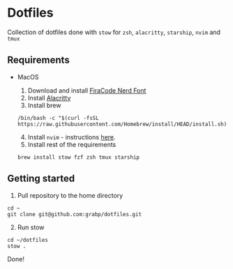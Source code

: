 # Dotfiles

Collection of dotfiles done with `stow` for `zsh`, `alacritty`, `starship`, `nvim` and `tmux`

## Requirements

- MacOS
	1. Download and install [FiraCode Nerd Font](https://www.nerdfonts.com/font-downloads)
	2. Install [Alacritty](https://github.com/alacritty/alacritty/releases)
	3. Install brew
	```shell
	/bin/bash -c "$(curl -fsSL https://raw.githubusercontent.com/Homebrew/install/HEAD/install.sh)"
	```
	4. Install `nvim` - instructions [here](https://github.com/neovim/neovim/blob/master/INSTALL.md#macos--os-x).
	5. Install rest of the requirements

	```shell
	brew install stow fzf zsh tmux starship
	```

## Getting started

1. Pull repository to the home directory
```shell
cd ~
git clone git@github.com:grabp/dotfiles.git 
```
2. Run stow
```shell
cd ~/dotfiles
stow .
```

Done!

